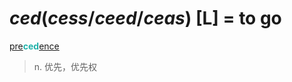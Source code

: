 # _ced_(_cess_/_ceed_/_ceas_) [L] = to go

[pre](pre-.md)<b style="color: #20B2AA;">ced</b>[ence](-ence.md)
> n. 优先，优先权